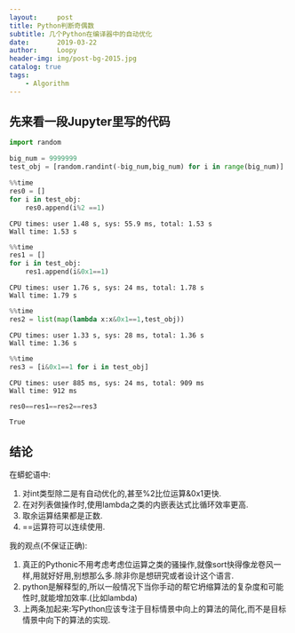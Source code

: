 ```yaml
---
layout:     post
title: Python判断奇偶数
subtitle: 几个Python在编译器中的自动优化
date:       2019-03-22
author:     Loopy
header-img: img/post-bg-2015.jpg
catalog: true
tags:
    - Algorithm
---
```


## 先来看一段Jupyter里写的代码

```python
import random
```


```python
big_num = 9999999
test_obj = [random.randint(-big_num,big_num) for i in range(big_num)]
```


```python
%%time
res0 = []
for i in test_obj:
    res0.append(i%2 ==1)
```

    CPU times: user 1.48 s, sys: 55.9 ms, total: 1.53 s
    Wall time: 1.53 s



```python
%%time
res1 = []
for i in test_obj:
    res1.append(i&0x1==1)
```

    CPU times: user 1.76 s, sys: 24 ms, total: 1.78 s
    Wall time: 1.79 s



```python
%%time
res2 = list(map(lambda x:x&0x1==1,test_obj))
```

    CPU times: user 1.33 s, sys: 28 ms, total: 1.36 s
    Wall time: 1.36 s



```python
%%time
res3 = [i&0x1==1 for i in test_obj]
```

    CPU times: user 885 ms, sys: 24 ms, total: 909 ms
    Wall time: 912 ms



```python
res0==res1==res2==res3
```

    True

## 结论

在蟒蛇语中:

1. 对int类型除二是有自动优化的,甚至%2比位运算&0x1更快.
2. 在对列表做操作时,使用lambda之类的内嵌表达式比循环效率更高.
3. 取余运算结果都是正数.
4. ==运算符可以连续使用.

我的观点(不保证正确):

1. 真正的Pythonic不用考虑考虑位运算之类的骚操作,就像sort快得像龙卷风一样,用就好好用,别想那么多.除非你是想研究或者设计这个语言.
2. python是解释型的,所以一般情况下当你手动的帮它坍缩算法的复杂度和可能性时,就能增加效率.(比如lambda)
3. 上两条加起来:写Python应该专注于目标情景中向上的算法的简化,而不是目标情景中向下的算法的实现.
